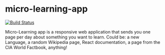 # micro-learning-app
[![Build Status](https://travis-ci.org/brandeddavid/micro-learning-app.svg?branch=develop)](https://travis-ci.org/brandeddavid/micro-learning-app)


Micro-Learning app is a responsive web application that sends you one page per day about something you want to learn. Could be: a new Language, a random Wikipedia page, React documentation, a page from the CIA World Factbook, anything!
